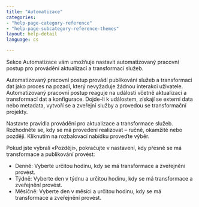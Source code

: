 ```yaml
---
title: "Automatizace"
categories:
- "help-page-category-reference"
- "help-page-subcategory-reference-themes"
layout: help-detail
language: cs

---
```


Sekce Automatizace vám umožňuje nastavit automatizovaný pracovní postup pro provádění aktualizací a transformací služeb.

Automatizovaný pracovní postup provádí publikování služeb a transformaci dat jako proces na pozadí, který nevyžaduje žádnou interakci uživatele. Automatizovaný pracovní postup reaguje na události včetně aktualizací a transformací dat a konfigurace. Dojde-li k událostem, získají se externí data nebo metadata, vytvoří se a zveřejní služby a provedou se transformační projekty.

Nastavte pravidla provádění pro aktualizace a transformace služeb. Rozhodněte se, kdy se má provedení realizovat – ručně, okamžitě nebo později. Kliknutím na rozbalovací nabídku proveďte výběr.

Pokud jste vybrali «Později», pokračujte v nastavení, kdy přesně se má transformace a publikování provést:

  * Denně: Vyberte určitou hodinu, kdy se má transformace a zveřejnění provést.
  * Týdně: Vyberte den v týdnu a určitou hodinu, kdy se má transformace a zveřejnění provést.
  * Měsíčně: Vyberte den v měsíci a určitou hodinu, kdy se má transformace a zveřejnění provést.

